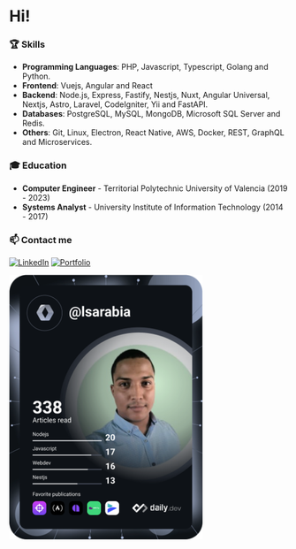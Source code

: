 # Hi!

### 🏆 Skills
- **Programming Languages**: PHP, Javascript, Typescript, Golang and Python.
- **Frontend**: Vuejs, Angular and React
- **Backend**: Node.js, Express, Fastify, Nestjs, Nuxt, Angular Universal, Nextjs, Astro, Laravel, CodeIgniter, Yii and FastAPI.
- **Databases**: PostgreSQL, MySQL, MongoDB, Microsoft SQL Server and Redis.
- **Others**: Git, Linux, Electron, React Native, AWS, Docker, REST, GraphQL and Microservices.

### 🎓 Education
- **Computer Engineer** - Territorial Polytechnic University of Valencia (2019 - 2023)
- **Systems Analyst** - University Institute of Information Technology (2014 - 2017)

### 📫 Contact me
[![LinkedIn](https://img.shields.io/badge/LinkedIn-0077B5?style=for-the-badge&logo=linkedin&logoColor=white)](https://www.linkedin.com/in/luisalfredosv/)
[![Portfolio](https://img.shields.io/badge/Portfolio-000000?style=for-the-badge&logo=google-chrome&logoColor=white)](https://luissarabia.vercel.app)

<img src="https://github.com/luisalfredosv/luisalfredosv/blob/main/devcard.svg" width="350" alt="Luis Sarabia Dev Card"/>

